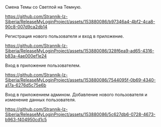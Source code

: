 

Смена Темы со Светлой на Темную.

https://github.com/Strannik-Iz-Siberia/ReleaseMyLoginProject/assets/153880086/b97346a4-4bf2-4ca8-90c8-007d9ca2db14


Регистрация нового пользователя и вход в приложение.

https://github.com/Strannik-Iz-Siberia/ReleaseMyLoginProject/assets/153880086/328f6ea9-ad65-4316-b83a-4ae000ef1e24

Вход в приложение пользователем.

https://github.com/Strannik-Iz-Siberia/ReleaseMyLoginProject/assets/153880086/7544095f-0b69-4340-a17a-6276d5c75e6b

Вход в приложением админом. 
Добавление нового пользователя и изменение данных пользователя.

https://github.com/Strannik-Iz-Siberia/ReleaseMyLoginProject/assets/153880086/5c627db6-0728-4673-b963-f404950cd1c5
